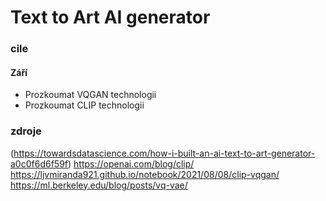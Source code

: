 # Text to Art AI generator

### cile
#### Září
* Prozkoumat VQGAN technologii
* Prozkoumat CLIP technologii



### zdroje 
(https://towardsdatascience.com/how-i-built-an-ai-text-to-art-generator-a0c0f6d6f59f)
https://openai.com/blog/clip/
https://ljvmiranda921.github.io/notebook/2021/08/08/clip-vqgan/
https://ml.berkeley.edu/blog/posts/vq-vae/
